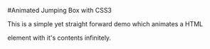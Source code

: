 #Animated Jumping Box with CSS3

This is a simple yet straight forward demo which animates a HTML <div> element with it's contents infinitely.